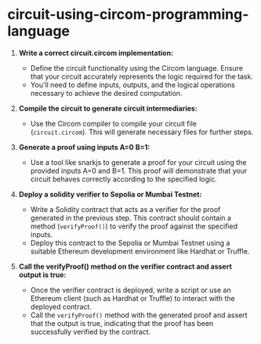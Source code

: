 # circuit-using-circom-programming-language

1. **Write a correct circuit.circom implementation:**
   - Define the circuit functionality using the Circom language. Ensure that your circuit accurately represents the logic required for the task.
   - You'll need to define inputs, outputs, and the logical operations necessary to achieve the desired computation.

2. **Compile the circuit to generate circuit intermediaries:**
   - Use the Circom compiler to compile your circuit file (`circuit.circom`). This will generate necessary files for further steps.

3. **Generate a proof using inputs A=0 B=1:**
   - Use a tool like snarkjs to generate a proof for your circuit using the provided inputs A=0 and B=1. This proof will demonstrate that your circuit behaves correctly according to the specified logic.

4. **Deploy a solidity verifier to Sepolia or Mumbai Testnet:**
   - Write a Solidity contract that acts as a verifier for the proof generated in the previous step. This contract should contain a method (`verifyProof()`) to verify the proof against the specified inputs.
   - Deploy this contract to the Sepolia or Mumbai Testnet using a suitable Ethereum development environment like Hardhat or Truffle.

5. **Call the verifyProof() method on the verifier contract and assert output is true:**
   - Once the verifier contract is deployed, write a script or use an Ethereum client (such as Hardhat or Truffle) to interact with the deployed contract.
   - Call the `verifyProof()` method with the generated proof and assert that the output is true, indicating that the proof has been successfully verified by the contract.
